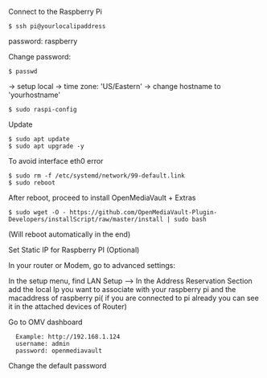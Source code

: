 
Connect to the Raspberry Pi
```
$ ssh pi@yourlocalipaddress
```
password: raspberry

Change password:
```
$ passwd
```

-> setup local
-> time zone: 'US/Eastern'
-> change hostname to 'yourhostname'
```
$ sudo raspi-config
```

Update
```
$ sudo apt update
$ sudo apt upgrade -y
```

To avoid interface eth0 error
```
$ sudo rm -f /etc/systemd/network/99-default.link
$ sudo reboot
```

After reboot, proceed to install OpenMediaVault + Extras
```
$ sudo wget -O - https://github.com/OpenMediaVault-Plugin-Developers/installScript/raw/master/install | sudo bash
```
(Will reboot automatically in the end)

Set Static IP for Raspberry PI (Optional)

In your router or Modem, go to advanced settings:

In the setup menu, find LAN Setup --> 
In the Address Reservation Section add the local Ip you want to associate with your raspberry pi and the macaddress of raspberry pi( if you are connected to pi already you can see it in the  attached devices of Router)


Go to OMV dashboard
```
  Example: http://192.168.1.124
  username: admin
  password: openmediavault
```
Change the default password
